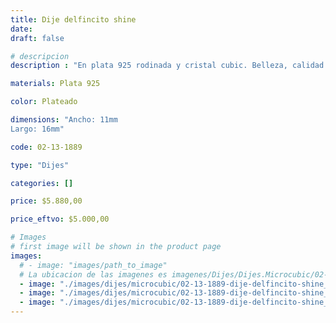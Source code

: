 ```yaml
---
title: Dije delfincito shine
date: 
draft: false

# descripcion
description : "En plata 925 rodinada y cristal cubic. Belleza, calidad y delicadeza."

materials: Plata 925

color: Plateado

dimensions: "Ancho: 11mm 
Largo: 16mm"

code: 02-13-1889

type: "Dijes"

categories: []

price: $5.880,00

price_eftvo: $5.000,00

# Images
# first image will be shown in the product page
images:
  # - image: "images/path_to_image"
  # La ubicacion de las imagenes es imagenes/Dijes/Dijes.Microcubic/02-13-1889-dije-delfincito-shine
  - image: "./images/dijes/microcubic/02-13-1889-dije-delfincito-shine_a.jpg"
  - image: "./images/dijes/microcubic/02-13-1889-dije-delfincito-shine_b.jpg"
  - image: "./images/dijes/microcubic/02-13-1889-dije-delfincito-shine_c.jpg"
---
```

